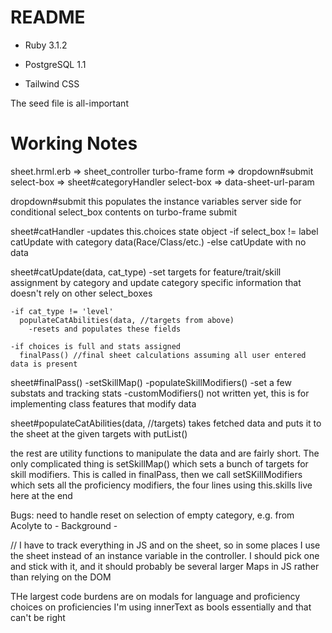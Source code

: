 # README

* Ruby 3.1.2

* PostgreSQL 1.1

* Tailwind CSS

The seed file is all-important

# Working Notes
sheet.hrml.erb => sheet_controller
  turbo-frame form => dropdown#submit
    select-box => sheet#categoryHandler
    select-box => data-sheet-url-param

  dropdown#submit
    this populates the instance variables server side for conditional select_box contents on turbo-frame submit

  sheet#catHandler
    -updates this.choices state object
    -if select_box != label
      catUpdate with category data(Race/Class/etc.)
    -else
      catUpdate with no data

  sheet#catUpdate(data, cat_type)
    -set targets for feature/trait/skill assignment by category and update category specific information that doesn't rely on other select_boxes

    -if cat_type != 'level'
      populateCatAbilities(data, //targets from above)
        -resets and populates these fields

    -if choices is full and stats assigned
      finalPass() //final sheet calculations assuming all user entered data is present

  sheet#finalPass()
    -setSkillMap()
    -populateSkillModifiers()
    -set a few substats and tracking stats
    -customModifiers()
      not written yet, this is for implementing class features that modify data

  sheet#populateCatAbilities(data, //targets)
    takes fetched data and puts it to the sheet at the given targets with putList()

  the rest are utility functions to manipulate the data and are fairly short. The only complicated thing is setSkillMap() which sets a bunch of targets for skill modifiers. This is called in finalPass, then we call setSKillModifiers which sets all the proficiency modifiers, the four lines using this.skills live here at the end


Bugs:
need to handle reset on selection of empty category, e.g. from Acolyte to - Background -

//
I have to track everything in JS and on the sheet, so in some places I use the sheet instead of 
an instance variable in the controller. I should pick one and stick with it, and it should 
probably be several larger Maps in JS rather than relying on the DOM

THe largest code burdens are on modals for language and proficiency choices
on proficiencies I'm using innerText as bools essentially and that can't be right
